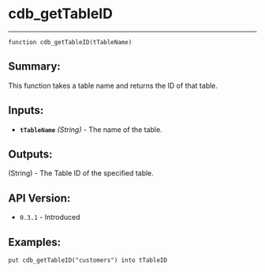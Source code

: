# cdb_getTableID
---
```
function cdb_getTableID(tTableName)
```

## Summary:
This function takes a table name and returns the ID of that table.

## Inputs:
* **`tTableName`** *(String)* - The name of the table.

## Outputs:
(String) - The Table ID of the specified table.

## API Version:
* `0.3.1` - Introduced

## Examples:
```  
put cdb_getTableID("customers") into tTableID
``` 